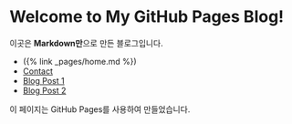 # Welcome to My GitHub Pages Blog!

이곳은 **Markdown만**으로 만든 블로그입니다.

- ({% link _pages/home.md %})
- [Contact](contact.md)
- [Blog Post 1](post1.md)
- [Blog Post 2](post2.md)

이 페이지는 GitHub Pages를 사용하여 만들었습니다.
